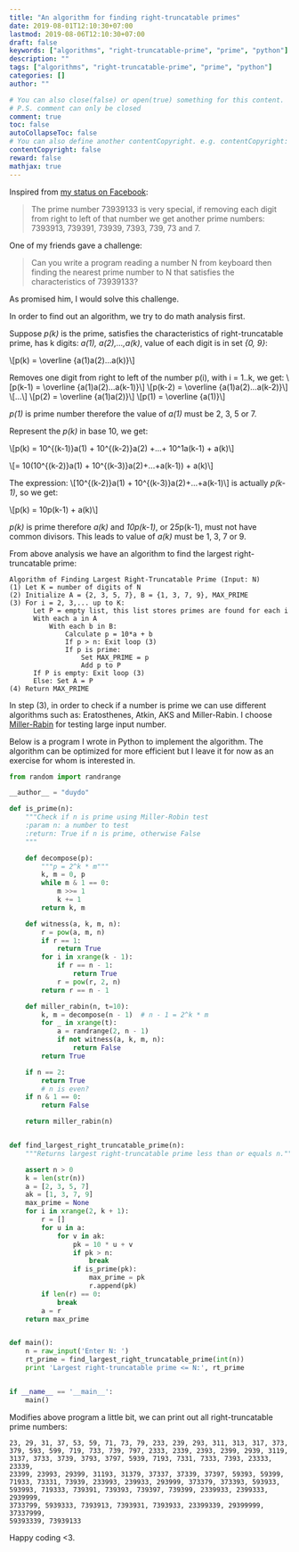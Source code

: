 ```yaml
---
title: "An algorithm for finding right-truncatable primes"
date: 2019-08-01T12:10:30+07:00
lastmod: 2019-08-06T12:10:30+07:00
draft: false
keywords: ["algorithms", "right-truncatable-prime", "prime", "python"]
description: ""
tags: ["algorithms", "right-truncatable-prime", "prime", "python"]
categories: []
author: ""

# You can also close(false) or open(true) something for this content.
# P.S. comment can only be closed
comment: true
toc: false
autoCollapseToc: false
# You can also define another contentCopyright. e.g. contentCopyright: "This is another copyright."
contentCopyright: false
reward: false
mathjax: true
---
```


Inspired from [my status on Facebook](https://www.facebook.com/doquocduy/posts/10212275741143230):

> The prime number 73939133 is very special, if removing each digit from right to left of that number we get another prime numbers: 7393913, 739391, 73939, 7393, 739, 73 and 7.

One of my friends gave a challenge:

> Can you write a program reading a number N from keyboard then finding the nearest prime number to N that satisfies the characteristics of 73939133?

As promised him, I would solve this challenge.

<!--more-->

In order to find out an algorithm, we try to do math analysis first.

Suppose *p(k)* is the prime, satisfies the characteristics of right-truncatable prime, has k digits: *a(1), a(2),...,a(k)*, value of each digit is in set *{0, 9}*:

\\[p(k) = \overline {a(1)a(2)...a(k)}\\]

Removes one digit from right to left of the number p(i), with i = 1..k, we get:
\\[p(k-1) = \overline {a(1)a(2)...a(k-1)}\\]
\\[p(k-2) = \overline {a(1)a(2)...a(k-2)}\\]
\\[...\\]
\\[p(2) = \overline {a(1)a(2)}\\]
\\[p(1) = \overline {a(1)}\\]

*p(1)* is prime number therefore the value of *a(1)* must be 2, 3, 5 or 7.

Represent the *p(k)* in base 10, we get:

\\[p(k) = 10^{(k-1)}a(1) + 10^{(k-2)}a(2) +...+ 10^1a(k-1) + a(k)\\]


\\[= 10(10^{(k-2)}a(1) + 10^{(k-3)}a(2)+...+a(k-1)) + a(k)\\]

The expression:
\\[10^{(k-2)}a(1) + 10^{(k-3)}a(2)+...+a(k-1)\\]
is actually *p(k-1)*, so we get:

\\[p(k) = 10p(k-1) + a(k)\\]

*p(k)* is prime therefore *a(k)* and *10p(k-1)*, or 2*5*p(k-1), must not have common divisors. This leads to value of *a(k)* must be 1, 3, 7 or 9.

From above analysis we have an algorithm to find the largest right-truncatable prime:
```
Algorithm of Finding Largest Right-Truncatable Prime (Input: N)
(1) Let K = number of digits of N
(2) Initialize A = {2, 3, 5, 7}, B = {1, 3, 7, 9}, MAX_PRIME
(3) For i = 2, 3,... up to K:
      Let P = empty list, this list stores primes are found for each i
      With each a in A
          With each b in B:
              Calculate p = 10*a + b
              If p > n: Exit loop (3)
              If p is prime:
                  Set MAX_PRIME = p
                  Add p to P
      If P is empty: Exit loop (3)
      Else: Set A = P
(4) Return MAX_PRIME
```
In step (3), in order to check if a number is prime we can use different algorithms such as: Eratosthenes, Atkin, AKS and Miller-Rabin. I choose [Miller-Rabin](https://en.wikipedia.org/wiki/Miller%E2%80%93Rabin_primality_test) for testing large input number.

Below is a program I wrote in Python to implement the algorithm. The algorithm can be optimized for more efficient but I leave it for now as an exercise for whom is interested in.

```python
from random import randrange

__author__ = "duydo"

def is_prime(n):
    """Check if n is prime using Miller-Robin test
    :param n: a number to test
    :return: True if n is prime, otherwise False
    """

    def decompose(p):
        """p = 2^k * m"""
        k, m = 0, p
        while m & 1 == 0:
            m >>= 1
            k += 1
        return k, m

    def witness(a, k, m, n):
        r = pow(a, m, n)
        if r == 1:
            return True
        for i in xrange(k - 1):
            if r == n - 1:
                return True
            r = pow(r, 2, n)
        return r == n - 1

    def miller_rabin(n, t=10):
        k, m = decompose(n - 1)  # n - 1 = 2^k * m
        for _ in xrange(t):
            a = randrange(2, n - 1)
            if not witness(a, k, m, n):
                return False
        return True

    if n == 2:
        return True
        # n is even?
    if n & 1 == 0:
        return False

    return miller_rabin(n)


def find_largest_right_truncatable_prime(n):
    """Returns largest right-truncatable prime less than or equals n."""

    assert n > 0
    k = len(str(n))
    a = [2, 3, 5, 7]
    ak = [1, 3, 7, 9]
    max_prime = None
    for i in xrange(2, k + 1):
        r = []
        for u in a:
            for v in ak:
                pk = 10 * u + v
                if pk > n:
                    break
                if is_prime(pk):
                    max_prime = pk
                    r.append(pk)
        if len(r) == 0:
            break
        a = r
    return max_prime


def main():
    n = raw_input('Enter N: ')
    rt_prime = find_largest_right_truncatable_prime(int(n))
    print 'Largest right-truncatable prime <= N:', rt_prime


if __name__ == '__main__':
    main()
```

Modifies above program a little bit, we can print out all right-truncatable prime numbers:

```
23, 29, 31, 37, 53, 59, 71, 73, 79, 233, 239, 293, 311, 313, 317, 373,
379, 593, 599, 719, 733, 739, 797, 2333, 2339, 2393, 2399, 2939, 3119,
3137, 3733, 3739, 3793, 3797, 5939, 7193, 7331, 7333, 7393, 23333, 23339,
23399, 23993, 29399, 31193, 31379, 37337, 37339, 37397, 59393, 59399,
71933, 73331, 73939, 233993, 239933, 293999, 373379, 373393, 593933,
593993, 719333, 739391, 739393, 739397, 739399, 2339933, 2399333, 2939999,
3733799, 5939333, 7393913, 7393931, 7393933, 23399339, 29399999, 37337999,
59393339, 73939133
```

Happy coding <3.
